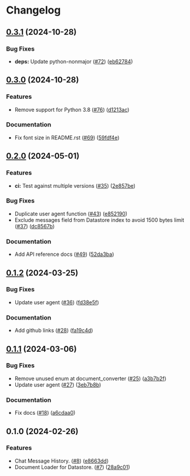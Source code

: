 # Changelog

## [0.3.1](https://github.com/googleapis/langchain-google-datastore-python/compare/v0.3.0...v0.3.1) (2024-10-28)


### Bug Fixes

* **deps:** Update python-nonmajor ([#72](https://github.com/googleapis/langchain-google-datastore-python/issues/72)) ([eb62784](https://github.com/googleapis/langchain-google-datastore-python/commit/eb6278462be320c98bc0fa8ccc3a0565b36cd9cd))

## [0.3.0](https://github.com/googleapis/langchain-google-datastore-python/compare/v0.2.0...v0.3.0) (2024-10-28)


### Features

* Remove support for Python 3.8 ([#76](https://github.com/googleapis/langchain-google-datastore-python/issues/76)) ([d1213ac](https://github.com/googleapis/langchain-google-datastore-python/commit/d1213ac751c2c8ef832a783deb808bf822b494a6))


### Documentation

* Fix font size in README.rst ([#69](https://github.com/googleapis/langchain-google-datastore-python/issues/69)) ([59fdf4e](https://github.com/googleapis/langchain-google-datastore-python/commit/59fdf4e4e3fb9a238d73aeac41bae3523b45587b))

## [0.2.0](https://github.com/googleapis/langchain-google-datastore-python/compare/v0.1.2...v0.2.0) (2024-05-01)


### Features

* **ci:** Test against multiple versions ([#35](https://github.com/googleapis/langchain-google-datastore-python/issues/35)) ([2e857be](https://github.com/googleapis/langchain-google-datastore-python/commit/2e857be621b1a65ff23cfad6fdbcce40ebdfc427))


### Bug Fixes

* Duplicate user agent function ([#43](https://github.com/googleapis/langchain-google-datastore-python/issues/43)) ([e852190](https://github.com/googleapis/langchain-google-datastore-python/commit/e852190218aaa62bad84bad7564fa1778c0a0d1e))
* Exclude messages field from Datastore index to avoid 1500 bytes limit ([#37](https://github.com/googleapis/langchain-google-datastore-python/issues/37)) ([dc8567b](https://github.com/googleapis/langchain-google-datastore-python/commit/dc8567bcdf72d3709665927071632fe0b016e2d8))


### Documentation

* Add API reference docs ([#49](https://github.com/googleapis/langchain-google-datastore-python/issues/49)) ([52da3ba](https://github.com/googleapis/langchain-google-datastore-python/commit/52da3baac7a7c54e3b45d4361e50d5d1c8aacd8a))

## [0.1.2](https://github.com/googleapis/langchain-google-datastore-python/compare/v0.1.1...v0.1.2) (2024-03-25)


### Bug Fixes

* Update user agent ([#36](https://github.com/googleapis/langchain-google-datastore-python/issues/36)) ([fd38e5f](https://github.com/googleapis/langchain-google-datastore-python/commit/fd38e5f8a6f10d3d183f32a0ce73ee6a47b0c2ef))


### Documentation

* Add github links ([#28](https://github.com/googleapis/langchain-google-datastore-python/issues/28)) ([fa19c4d](https://github.com/googleapis/langchain-google-datastore-python/commit/fa19c4db76054dd3e7422f3a8162e0eb41b4aaa5))

## [0.1.1](https://github.com/googleapis/langchain-google-datastore-python/compare/v0.1.0...v0.1.1) (2024-03-06)


### Bug Fixes

* Remove unused enum at document_converter ([#25](https://github.com/googleapis/langchain-google-datastore-python/issues/25)) ([a3b7b2f](https://github.com/googleapis/langchain-google-datastore-python/commit/a3b7b2f44a1a44586a50bcb035a21f314efa66e6))
* Update user agent ([#27](https://github.com/googleapis/langchain-google-datastore-python/issues/27)) ([3eb7b8b](https://github.com/googleapis/langchain-google-datastore-python/commit/3eb7b8bea0c01dc183708cceddf42b0aee40253f))


### Documentation

* Fix docs ([#18](https://github.com/googleapis/langchain-google-datastore-python/issues/18)) ([a6cdaa0](https://github.com/googleapis/langchain-google-datastore-python/commit/a6cdaa0ac6f9b865e950ec637417eab6ff067933))

## 0.1.0 (2024-02-26)


### Features

* Chat Message History. ([#8](https://github.com/googleapis/langchain-google-datastore-python/issues/8)) ([e8663dd](https://github.com/googleapis/langchain-google-datastore-python/commit/e8663dd803369c8032e8063338022e28e936eb98))
* Document Loader for Datastore. ([#7](https://github.com/googleapis/langchain-google-datastore-python/issues/7)) ([28a9c01](https://github.com/googleapis/langchain-google-datastore-python/commit/28a9c018aca5215fcf78632634f8bfb2ed9dd7ab))
